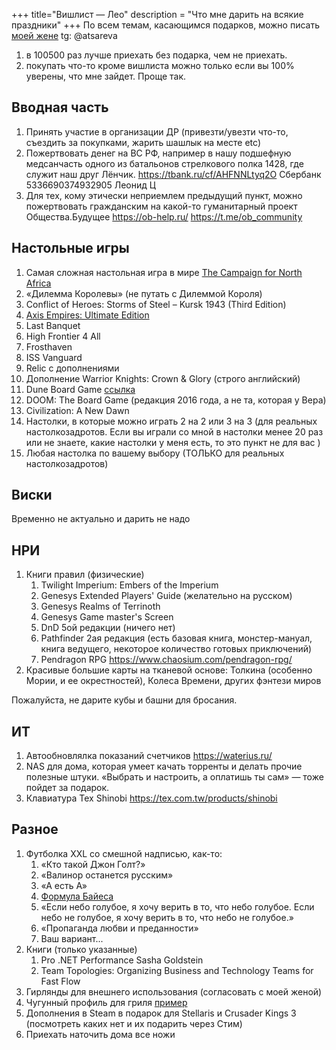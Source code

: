 +++
 title="Вишлист — Лео"
 description = "Что мне дарить на всякие праздники"
+++
По всем темам, касающимся подарков, можно писать [моей жене](mailto:atana@bastilia.ru) tg: @atsareva

1. в 100500 раз лучше приехать без подарка, чем не приехать.
2. покупать что-то кроме вишлиста можно только если вы 100% уверены, что мне зайдет. Проще так.

## Вводная часть 
1. Принять участие в организации ДР (привезти/увезти что-то, съездить за покупками, жарить шашлык на месте etc)
1. Пожертвовать денег на ВС РФ, например в нашу подшефную медсанчасть одного из батальонов стрелкового полка 1428, где служит наш друг Лёнчик. https://tbank.ru/cf/AHFNNLtyq2O
Сбербанк 5336690374932905 Леонид Ц
1. Для тех, кому этически неприемлем предыдущий пункт, можно пожертвовать гражданским на какой-то гуманитарный проект Общества.Будущее https://ob-help.ru/  https://t.me/ob_community

## Настольные игры 

1. Самая сложная настольная игра в мире [The Campaign for North Africa](https://boardgamegeek.com/boardgame/4815/campaign-north-africa)
1. «Дилемма Королевы» (не путать с Дилеммой Короля)
1. Conflict of Heroes: Storms of Steel – Kursk 1943 (Third Edition)
1. [Axis Empires: Ultimate Edition](https://boardgamegeek.com/boardgame/291434/axis-empires-ultimate-edition)
1. Last Banquet
1. High Frontier 4 All
1. Frosthaven 
1. ISS Vanguard
1. Relic с дополнениями
1. Дополнение Warrior Knights: Crown & Glory (строго английский)
1. Dune Board Game [ссылка](https://www.gf9games.com/dune/)
1. DOOM: The Board Game (редакция 2016 года, а не та, которая у Вера)
1. Civilization: A New Dawn 
1. Настолки, в которые можно играть 2 на 2 или 3 на 3 (для реальных настолкозадротов. Если вы играли со мной в настолки менее 20 раз или не знаете, какие настолки у меня есть, то это пункт не для вас )
1. Любая настолка по вашему выбору (ТОЛЬКО для реальных настолкозадротов)


## Виски

Временно не актуально и дарить не надо 
<!-- Тут просто я сохраняю виски, которое мне понравилось. Это намек. Ну и чтобы не забыть. 
1. Talisker Single Malt 10, Talisker 11,  Talisker Storm, Talisker Dark Storm, Talisker The Distiller Edition и вообще какие-то необычные Talisker
1. Ardbeg
1. Jack Daniels Bold&Spicy
1. Elijah Craig Small Batch
1. The Singleton 12, 15
1. Maker's mark (разные вариации)
1. Gentleman Jack
1. Tamnavulin 
1. Buffalo trace
1. Four roses single barrel
1. Bowmore 10 и Bowmore 10 dark intense
1. Woodland reserve
1. На худой конец обычный Jack Daniel's

Пожалуйста не надо дарить мне крепкий алкоголь не из списка, если вы не уверены, что вы разбираетесь в моих вкусах -->

## НРИ

1. Книги правил (физические)
    1. Twilight Imperium: Embers of the Imperium 
    1. Genesys Extended Players' Guide (желательно на русском)
    1. Genesys Realms of Terrinoth
    1. Genesys Game master's Screen
    1. DnD 5ой редакции (ничего нет) 
    1. Pathfinder 2ая редакция (есть базовая книга,  монстер-мануал, книга ведущего, некоторое количество готовых приключений)
    2. Pendragon RPG https://www.chaosium.com/pendragon-rpg/
2. Красивые большие карты на тканевой основе: Толкина (особенно Мории, и ее окрестностей), Колеса Времени, других фэнтези миров

Пожалуйста, не дарите кубы и башни для бросания.

## ИТ

<!-- 1. Ключики типа YubiKey -->
1. Автообновлялка показаний счетчиков https://waterius.ru/
1. NAS для дома, которая умеет качать торренты и делать прочие полезные штуки. «Выбрать и настроить, а оплатишь ты сам» — тоже пойдет за подарок.
2. Клавиатура Tex Shinobi https://tex.com.tw/products/shinobi 

## Разное

1. Футболка XXL со смешной надписью, как-то:
    1. «Кто такой Джон Голт?»
    1. «Валинор останется русским»
    1. «А есть А»
    1. [Формула Байеса](https://ru.wikipedia.org/wiki/%D0%A2%D0%B5%D0%BE%D1%80%D0%B5%D0%BC%D0%B0_%D0%91%D0%B0%D0%B9%D0%B5%D1%81%D0%B0)
    1. «Если небо голубое, я хочу верить в то, что небо голубое. Если небо не голубое, я хочу верить в то, что небо не голубое.»
    1. «Пропаганда любви и преданности»
    1. Ваш вариант...
1. Книги (только указанные)
    1. Pro .NET Performance Sasha Goldstein
    1. Team Topologies: Organizing Business and Technology Teams for Fast Flow
1. Гирлянды для внешнего использования (согласовать с моей женой)
1. Чугунный профиль для гриля [пример](https://www.ozon.ru/product/kruglyy-chugunnyy-plato-protiven-plancha-gril-658531339/)
1. Дополнения в Steam в подарок для Stellaris и Crusader Kings 3 (посмотреть каких нет и их подарить через Стим)
1. Приехать наточить дома все ножи
